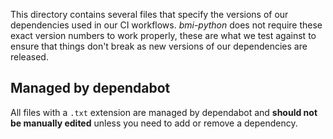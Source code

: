 This directory contains several files that specify the versions of
our dependencies used in our CI workflows. *bmi-python* does not require
these exact version numbers to work properly, these are what we
test against to ensure that things don't break as new versions
of our dependencies are released.

## Managed by dependabot

All files with a `.txt` extension are managed by dependabot and **should
not be manually edited** unless you need to add or remove a dependency.
